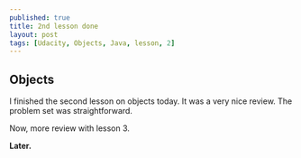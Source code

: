 ```yaml
---
published: true
title: 2nd lesson done
layout: post
tags: [Udacity, Objects, Java, lesson, 2]
---
```

<h2>Objects</h2>

I finished the second lesson on objects today. It was a very nice review. The problem set was straightforward. 

Now, more review with lesson 3.

**Later.**